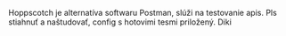 Hoppscotch je alternatíva softwaru Postman, slúži na testovanie apis. Pls stiahnuť a naštudovať, config s hotovimi tesmi priložený. Diki